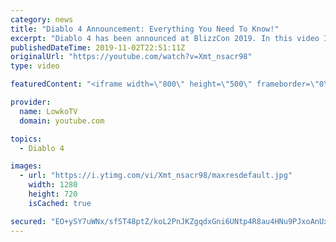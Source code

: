 ```yaml
---
category: news
title: "Diablo 4 Announcement: Everything You Need To Know!"
excerpt: "Diablo 4 has been announced at BlizzCon 2019. In this video I go over everything you need to know about this upcoming Blizzard Entertainment game."
publishedDateTime: 2019-11-02T22:51:11Z
originalUrl: "https://youtube.com/watch?v=Xmt_nsacr98"
type: video

featuredContent: "<iframe width=\"800\" height=\"500\" frameborder=\"0\" src=\"https://www.youtube.com/embed/Xmt_nsacr98\" allow=\"accelerometer; autoplay; encrypted-media; gyroscope; picture-in-picture\" allowfullscreen></iframe>"

provider:
  name: LowkoTV
  domain: youtube.com

topics:
  - Diablo 4

images:
  - url: "https://i.ytimg.com/vi/Xmt_nsacr98/maxresdefault.jpg"
    width: 1280
    height: 720
    isCached: true

secured: "EO+ySY7uWNx/sfST48ptZ/koL2PnJKZgqdxGni6UNtp4R8au4HNu9PJxoAnUxm7DA82wV/LUdzbKN4Xye6Da9WmdOyoSKKJ84tqrkceYSYv9VjPuUDYEH/BIB9ZYejqgdWg6KtGDzPTICWd0JArzZeVg52XzY4lRiHid6ZzKON15EwfRuTcQg3gFq6bYCK+4LhWqnQliaVYtJqMjid7xXft/eoEH4uttUZiYkh30+ik/o0HbS8vz+81t15IIe+6/wSEJ3NsLc0uA+2zuq17u2jAmBL/nVO3FrvBsnHrSx+dSA0EBkGO5CJQiMPDssVmHRqCSVhSqMcsxMPdLdsYNuNrE1bHuWnSzz7apwJPLxNw/aW2vdOqYzrniwSyVNoOMNImDrRaWRqA6ISmtGoR653ByuvvJBQsGYLPu+qr4seY7I7w2RqLWlFad1GVaIqJT;6sEJ6KLGvK/bbpK/JfPnsg=="
---
```


